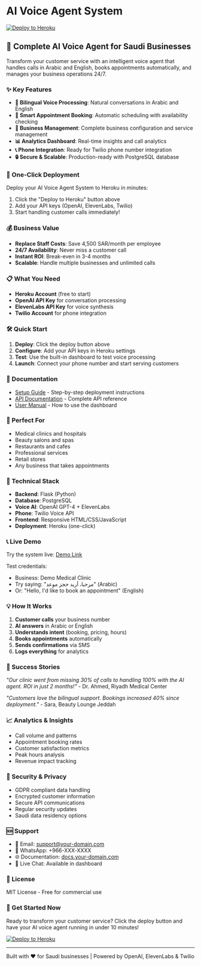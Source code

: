 # AI Voice Agent System

[![Deploy to Heroku](https://www.herokucdn.com/deploy/button.svg)](https://heroku.com/deploy)

## 🤖 Complete AI Voice Agent for Saudi Businesses

Transform your customer service with an intelligent voice agent that handles calls in Arabic and English, books appointments automatically, and manages your business operations 24/7.

### ✨ Key Features

- **🎤 Bilingual Voice Processing**: Natural conversations in Arabic and English
- **📅 Smart Appointment Booking**: Automatic scheduling with availability checking
- **💼 Business Management**: Complete business configuration and service management
- **📊 Analytics Dashboard**: Real-time insights and call analytics
- **📞 Phone Integration**: Ready for Twilio phone number integration
- **🔒 Secure & Scalable**: Production-ready with PostgreSQL database

### 🚀 One-Click Deployment

Deploy your AI Voice Agent System to Heroku in minutes:

1. Click the "Deploy to Heroku" button above
2. Add your API keys (OpenAI, ElevenLabs, Twilio)
3. Start handling customer calls immediately!

### 💰 Business Value

- **Replace Staff Costs**: Save 4,500 SAR/month per employee
- **24/7 Availability**: Never miss a customer call
- **Instant ROI**: Break-even in 3-4 months
- **Scalable**: Handle multiple businesses and unlimited calls

### 📋 What You Need

- **Heroku Account** (free to start)
- **OpenAI API Key** for conversation processing
- **ElevenLabs API Key** for voice synthesis
- **Twilio Account** for phone integration

### 🛠️ Quick Start

1. **Deploy**: Click the deploy button above
2. **Configure**: Add your API keys in Heroku settings
3. **Test**: Use the built-in dashboard to test voice processing
4. **Launch**: Connect your phone number and start serving customers

### 📖 Documentation

- [Setup Guide](SETUP_GUIDE.md) - Step-by-step deployment instructions
- [API Documentation](API_DOCS.md) - Complete API reference
- [User Manual](USER_MANUAL.md) - How to use the dashboard

### 🎯 Perfect For

- Medical clinics and hospitals
- Beauty salons and spas
- Restaurants and cafes
- Professional services
- Retail stores
- Any business that takes appointments

### 🔧 Technical Stack

- **Backend**: Flask (Python)
- **Database**: PostgreSQL
- **Voice AI**: OpenAI GPT-4 + ElevenLabs
- **Phone**: Twilio Voice API
- **Frontend**: Responsive HTML/CSS/JavaScript
- **Deployment**: Heroku (one-click)

### 📞 Live Demo

Try the system live: [Demo Link](https://your-demo-app.herokuapp.com)

Test credentials:
- Business: Demo Medical Clinic
- Try saying: "مرحبا، أريد حجز موعد" (Arabic)
- Or: "Hello, I'd like to book an appointment" (English)

### 💡 How It Works

1. **Customer calls** your business number
2. **AI answers** in Arabic or English
3. **Understands intent** (booking, pricing, hours)
4. **Books appointments** automatically
5. **Sends confirmations** via SMS
6. **Logs everything** for analytics

### 🌟 Success Stories

*"Our clinic went from missing 30% of calls to handling 100% with the AI agent. ROI in just 2 months!"* - Dr. Ahmed, Riyadh Medical Center

*"Customers love the bilingual support. Bookings increased 40% since deployment."* - Sara, Beauty Lounge Jeddah

### 📈 Analytics & Insights

- Call volume and patterns
- Appointment booking rates
- Customer satisfaction metrics
- Peak hours analysis
- Revenue impact tracking

### 🔐 Security & Privacy

- GDPR compliant data handling
- Encrypted customer information
- Secure API communications
- Regular security updates
- Saudi data residency options

### 🆘 Support

- 📧 Email: support@your-domain.com
- 📱 WhatsApp: +966-XXX-XXXX
- 🌐 Documentation: [docs.your-domain.com](https://docs.your-domain.com)
- 💬 Live Chat: Available in dashboard

### 📄 License

MIT License - Free for commercial use

### 🚀 Get Started Now

Ready to transform your customer service? Click the deploy button and have your AI voice agent running in under 10 minutes!

[![Deploy to Heroku](https://www.herokucdn.com/deploy/button.svg)](https://heroku.com/deploy)

---

Built with ❤️ for Saudi businesses | Powered by OpenAI, ElevenLabs & Twilio

